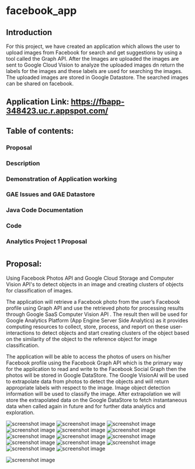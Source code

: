 # facebook_app
 
## Introduction
For this project, we have created an application which allows the user to upload images from Facebook for search and get suggestions by using a tool called the Graph API. After the Images are uploaded the images are sent to Google Cloud Vision to analyze the uploaded images dn return the labels for the images and these labels are used for searching the images. The uploaded images are stored in Google Datastore. The searched images can be shared on facebook.

## Application Link: https://fbapp-348423.uc.r.appspot.com/

## Table of contents:
### Proposal
### Description
### Demonstration of Application working
### GAE Issues and GAE Datastore
### Java Code Documentation
### Code
### Analytics Project 1 Proposal

#

## Proposal:

Using Facebook Photos API and Google Cloud Storage and Computer Vision API's to detect objects in an image and creating clusters of objects for classification of images.

The application will retrieve a Facebook photo from the user’s Facebook profile using Graph API and use the retrieved photo for processing results through Google SaaS Computer Vision API .
The result then will be used for Google Analytics Platform (App Engine Server Side Analytics) as it provides computing resources to collect, store, process, and report on these user-interactions to detect objects and start creating clusters of the object based on the similarity of the object to the reference object for image classification.

The application will be able to access the photos of users on his/her Facebook profile using the Facebook Graph API which is the primary way for the application to read and write to the Facebook Social Graph then the photos will be stored in Google DataStore. The Google VisionAI will be used to extrapolate data from photos to detect the objects and will return appropriate labels with respect to the image. Image object detection information will be used to classify the image. After extrapolation we will store the extrapolated data on the Google DataStore to fetch instantaneous data when called again in future and for further data analytics and exploration.


![screenshot image](screenshots/a1.PNG)
![screenshot image](screenshots/a2.PNG)
![screenshot image](screenshots/a3.PNG)
![screenshot image](screenshots/a4.PNG)
![screenshot image](screenshots/a5.PNG)
![screenshot image](screenshots/a6.PNG)
![screenshot image](screenshots/a7.PNG)
![screenshot image](screenshots/a8.PNG)
![screenshot image](screenshots/a9.PNG)
![screenshot image](screenshots/a10.PNG)
![screenshot image](screenshots/a11.PNG)
![screenshot image](screenshots/a12.PNG)
![screenshot image](screenshots/a13.PNG)
![screenshot image](screenshots/a14.PNG)


![screenshot image](screenshots/a1.PNG)
